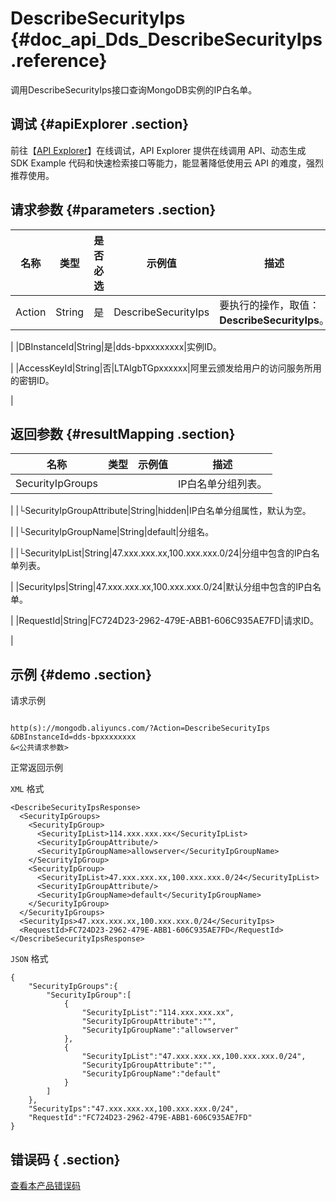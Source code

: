 # DescribeSecurityIps {#doc_api_Dds_DescribeSecurityIps .reference}

调用DescribeSecurityIps接口查询MongoDB实例的IP白名单。

## 调试 {#apiExplorer .section}

前往【[API Explorer](https://api.aliyun.com/#product=Dds&api=DescribeSecurityIps)】在线调试，API Explorer 提供在线调用 API、动态生成 SDK Example 代码和快速检索接口等能力，能显著降低使用云 API 的难度，强烈推荐使用。

## 请求参数 {#parameters .section}

|名称|类型|是否必选|示例值|描述|
|--|--|----|---|--|
|Action|String|是|DescribeSecurityIps|要执行的操作，取值：**DescribeSecurityIps**。

 |
|DBInstanceId|String|是|dds-bpxxxxxxxx|实例ID。

 |
|AccessKeyId|String|否|LTAIgbTGpxxxxxx|阿里云颁发给用户的访问服务所用的密钥ID。

 |

## 返回参数 {#resultMapping .section}

|名称|类型|示例值|描述|
|--|--|---|--|
|SecurityIpGroups| | |IP白名单分组列表。

 |
|└SecurityIpGroupAttribute|String|hidden|IP白名单分组属性，默认为空。

 |
|└SecurityIpGroupName|String|default|分组名。

 |
|└SecurityIpList|String|47.xxx.xxx.xx,100.xxx.xxx.0/24|分组中包含的IP白名单列表。

 |
|SecurityIps|String|47.xxx.xxx.xx,100.xxx.xxx.0/24|默认分组中包含的IP白名单。

 |
|RequestId|String|FC724D23-2962-479E-ABB1-606C935AE7FD|请求ID。

 |

## 示例 {#demo .section}

请求示例

``` {#request_demo}

http(s)://mongodb.aliyuncs.com/?Action=DescribeSecurityIps
&DBInstanceId=dds-bpxxxxxxxx
&<公共请求参数>

```

正常返回示例

`XML` 格式

``` {#xml_return_success_demo}
<DescribeSecurityIpsResponse>
  <SecurityIpGroups>
    <SecurityIpGroup>
      <SecurityIpList>114.xxx.xxx.xx</SecurityIpList>
      <SecurityIpGroupAttribute/>
      <SecurityIpGroupName>allowserver</SecurityIpGroupName>
    </SecurityIpGroup>
    <SecurityIpGroup>
      <SecurityIpList>47.xxx.xxx.xx,100.xxx.xxx.0/24</SecurityIpList>
      <SecurityIpGroupAttribute/>
      <SecurityIpGroupName>default</SecurityIpGroupName>
    </SecurityIpGroup>
  </SecurityIpGroups>
  <SecurityIps>47.xxx.xxx.xx,100.xxx.xxx.0/24</SecurityIps>
  <RequestId>FC724D23-2962-479E-ABB1-606C935AE7FD</RequestId>
</DescribeSecurityIpsResponse>

```

`JSON` 格式

``` {#json_return_success_demo}
{
	"SecurityIpGroups":{
		"SecurityIpGroup":[
			{
				"SecurityIpList":"114.xxx.xxx.xx",
				"SecurityIpGroupAttribute":"",
				"SecurityIpGroupName":"allowserver"
			},
			{
				"SecurityIpList":"47.xxx.xxx.xx,100.xxx.xxx.0/24",
				"SecurityIpGroupAttribute":"",
				"SecurityIpGroupName":"default"
			}
		]
	},
	"SecurityIps":"47.xxx.xxx.xx,100.xxx.xxx.0/24",
	"RequestId":"FC724D23-2962-479E-ABB1-606C935AE7FD"
}
```

## 错误码 { .section}

[查看本产品错误码](https://error-center.aliyun.com/status/product/Dds)

